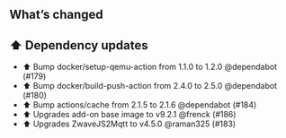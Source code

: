 ## What’s changed

## ⬆️ Dependency updates

- ⬆️ Bump docker/setup-qemu-action from 1.1.0 to 1.2.0 @dependabot (#179)
- ⬆️ Bump docker/build-push-action from 2.4.0 to 2.5.0 @dependabot (#180)
- ⬆️ Bump actions/cache from 2.1.5 to 2.1.6 @dependabot (#184)
- ⬆️  Upgrades add-on base image to v9.2.1 @frenck (#186)
- ⬆️  Upgrades ZwaveJS2Mqtt to v4.5.0 @raman325 (#183)
